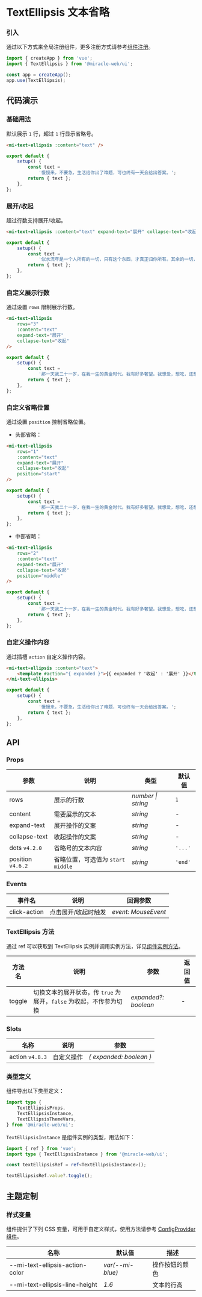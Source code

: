 # TextEllipsis 文本省略

### 引入

通过以下方式来全局注册组件，更多注册方式请参考[组件注册](#/zh-CN/advanced-usage#zu-jian-zhu-ce)。

```js
import { createApp } from 'vue';
import { TextEllipsis } from '@miracle-web/ui';

const app = createApp();
app.use(TextEllipsis);
```

## 代码演示

### 基础用法

默认展示 `1` 行，超过 `1` 行显示省略号。

```html
<mi-text-ellipsis :content="text" />
```

```js
export default {
    setup() {
        const text =
            '慢慢来，不要急，生活给你出了难题，可也终有一天会给出答案。';
        return { text };
    },
};
```

### 展开/收起

超过行数支持展开/收起。

```html
<mi-text-ellipsis :content="text" expand-text="展开" collapse-text="收起" />
```

```js
export default {
    setup() {
        const text =
            '似水流年是一个人所有的一切，只有这个东西，才真正归你所有。其余的一切，都是片刻的欢娱和不幸，转眼间就已跑到那似水流年里去了。';
        return { text };
    },
};
```

### 自定义展示行数

通过设置 `rows` 限制展示行数。

```html
<mi-text-ellipsis
    rows="3"
    :content="text"
    expand-text="展开"
    collapse-text="收起"
/>
```

```js
export default {
    setup() {
        const text =
            '那一天我二十一岁，在我一生的黄金时代。我有好多奢望。我想爱，想吃，还想在一瞬间变成天上半明半暗的云。后来我才知道，生活就是个缓慢受锤的过程，人一天天老下去，奢望也一天天消失，最后变得像挨了锤的牛一样。可是我过二十一岁生日时没有预见到这一点。我觉得自己会永远生猛下去，什么也锤不了我。';
        return { text };
    },
};
```

### 自定义省略位置

通过设置 `position` 控制省略位置。

-   头部省略：

```html
<mi-text-ellipsis
    rows="1"
    :content="text"
    expand-text="展开"
    collapse-text="收起"
    position="start"
/>
```

```js
export default {
    setup() {
        const text =
            '那一天我二十一岁，在我一生的黄金时代。我有好多奢望。我想爱，想吃，还想在一瞬间变成天上半明半暗的云。后来我才知道，生活就是个缓慢受锤的过程，人一天天老下去，奢望也一天天消失，最后变得像挨了锤的牛一样。可是我过二十一岁生日时没有预见到这一点。我觉得自己会永远生猛下去，什么也锤不了我。';
        return { text };
    },
};
```

-   中部省略：

```html
<mi-text-ellipsis
    rows="2"
    :content="text"
    expand-text="展开"
    collapse-text="收起"
    position="middle"
/>
```

```js
export default {
    setup() {
        const text =
            '那一天我二十一岁，在我一生的黄金时代。我有好多奢望。我想爱，想吃，还想在一瞬间变成天上半明半暗的云。后来我才知道，生活就是个缓慢受锤的过程，人一天天老下去，奢望也一天天消失，最后变得像挨了锤的牛一样。可是我过二十一岁生日时没有预见到这一点。我觉得自己会永远生猛下去，什么也锤不了我。';
        return { text };
    },
};
```

### 自定义操作内容

通过插槽 `action` 自定义操作内容。

```html
<mi-text-ellipsis :content="text">
    <template #action="{ expanded }">{{ expanded ? '收起' : '展开' }}</template>
</mi-text-ellipsis>
```

```js
export default {
    setup() {
        const text =
            '慢慢来，不要急，生活给你出了难题，可也终有一天会给出答案。';
        return { text };
    },
};
```

## API

### Props

| 参数 | 说明 | 类型 | 默认值 |
| --- | --- | --- | --- |
| rows | 展示的行数 | _number \| string_ | `1` |
| content | 需要展示的文本 | _string_ | - |
| expand-text | 展开操作的文案 | _string_ | - |
| collapse-text | 收起操作的文案 | _string_ | - |
| dots `v4.2.0` | 省略号的文本内容 | _string_ | `'...'` |
| position `v4.6.2` | 省略位置，可选值为 `start` `middle` | _string_ | `'end'` |

### Events

| 事件名       | 说明                | 回调参数            |
| ------------ | ------------------- | ------------------- |
| click-action | 点击展开/收起时触发 | _event: MouseEvent_ |

### TextEllipsis 方法

通过 ref 可以获取到 TextEllipsis 实例并调用实例方法，详见[组件实例方法](#/zh-CN/advanced-usage#zu-jian-shi-li-fang-fa)。

| 方法名 | 说明 | 参数 | 返回值 |
| --- | --- | --- | --- |
| toggle | 切换文本的展开状态，传 `true` 为展开，`false` 为收起，不传参为切换 | _expanded?: boolean_ | - |

### Slots

| 名称            | 说明       | 参数                    |
| --------------- | ---------- | ----------------------- |
| action `v4.8.3` | 自定义操作 | _{ expanded: boolean }_ |

### 类型定义

组件导出以下类型定义：

```ts
import type {
    TextEllipsisProps,
    TextEllipsisInstance,
    TextEllipsisThemeVars,
} from '@miracle-web/ui';
```

`TextEllipsisInstance` 是组件实例的类型，用法如下：

```ts
import { ref } from 'vue';
import type { TextEllipsisInstance } from '@miracle-web/ui';

const textEllipsisRef = ref<TextEllipsisInstance>();

textEllipsisRef.value?.toggle();
```

## 主题定制

### 样式变量

组件提供了下列 CSS 变量，可用于自定义样式，使用方法请参考 [ConfigProvider 组件](#/zh-CN/config-provider)。

| 名称                            | 默认值           | 描述           |
| ------------------------------- | ---------------- | -------------- |
| --mi-text-ellipsis-action-color | _var(--mi-blue)_ | 操作按钮的颜色 |
| --mi-text-ellipsis-line-height  | _1.6_            | 文本的行高     |
